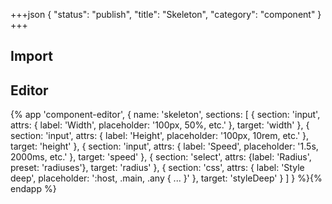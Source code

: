 +++json
{
  "status": "publish",
  "title": "Skeleton",
  "category": "component"
}
+++

## Import

<app-component-import componentName="skeleton"></app-component-import>

## Editor

{%
  app 'component-editor', {
    name: 'skeleton',
    sections: [
      {
        section: 'input',
        attrs: {
          label: 'Width',
          placeholder: '100px, 50%, etc.'
        },
        target: 'width'
      },
      {
        section: 'input',
        attrs: {
          label: 'Height',
          placeholder: '100px, 10rem, etc.'
        },
        target: 'height'
      },
      {
        section: 'input',
        attrs: {
          label: 'Speed',
          placeholder: '1.5s, 2000ms, etc.'
        },
        target: 'speed'
      },
      {
        section: 'select',
        attrs: {label: 'Radius', preset: 'radiuses'},
        target: 'radius'
      },
      {
        section: 'css',
        attrs: {
          label: 'Style deep',
          placeholder: ':host, .main, .any { ... }'
        },
        target: 'styleDeep'
      }
    ]
  }
%}{% endapp %}
